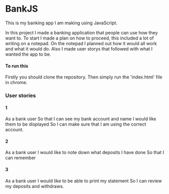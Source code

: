 # BankJS

This is my banking app I am making using JavaScript.

In this project I made a banking application that people can use how they want to. To start I made a plan on how to proceed, this included a lot of writing on a notepad.
On the notepad I planned out how it would all work and what it would do. Also I made user storys that followed with what I wanted the app to be.


#### To run this
Firstly you should clone the repository.
Then simply run the 'index.html' file in chrome.


### User stories

#### 1
As a bank user
So that I can see my bank account and name I would like them to be displayed
So I can make sure that I am using the correct account.

#### 2
As a bank user
I would like to note down what deposits I have done
So that I can remember

#### 3
As a bank user
I would like to be able to print my statement
So I can review my deposits and withdraws.
